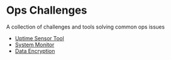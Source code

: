 # Ops Challenges

A collection of challenges and tools solving common ops issues

- [Uptime Sensor Tool](./01/readme.md)
- [System Monitor](./02/readme.md)
- [Data Encryption](./04/readme.md)
